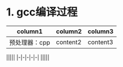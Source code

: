 # 1. gcc编译过程
|column1|column2|column3|
|-|-|-|
|预处理器：cpp|content2|content3|

|||||
|-|-|-|-|-|
|||||